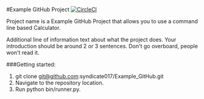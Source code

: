 #Example GitHub Project
[![CircleCI](https://circleci.com/gh/syndicate017/Example_GitHub.svg?style=svg)](https://circleci.com/gh/syndicate017/Example_GitHub)

Project name is a Example GitHub Project that allows you to use a command line based Calculator.

Additional line of information text about what the project does. Your introduction should be around 2 or 3 sentences. Don't go overboard, people won't read it.


###Getting started:
1. git clone git@github.com:syndicate017/Example_GitHub.git
2. Navigate to the repository location.
3. Run python bin/runner.py.

